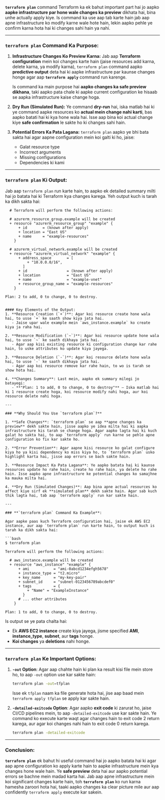 **`terraform plan`** command Terraform ka ek bahut important part hai jo aapko **aapke infrastructure par hone wale changes ka preview** dikhata hai, bina unhe actually apply kiye. Is command ka use aap tab karte hain jab aap apne infrastructure ko modify karne wale hote hain, lekin aapko pehle ye confirm karna hota hai ki changes sahi hain ya nahi.

---

### **`terraform plan` Command Ka Purpose:**
1. **Infrastructure Changes Ko Preview Karna:**
   Jab aap **Terraform configuration** mein koi changes karte hain (jaise resources add karna, delete karna, ya modify karna), `terraform plan` command aapko **predictive output** deta hai ki aapke infrastructure par kaunse changes honge agar aap **`terraform apply`** command run karenge. 

   Is command ka main purpose hai **aapko changes ka safe preview dikhana**, taki aapko pata chale ki aapke current configuration ke hisaab se aapka infrastructure kaise change hoga.

2. **Dry Run (Simulated Run):**
   Ye command **dry-run** hai, iska matlab hai ki ye command aapke resources ko **actual mein change nahi karti**, bas aapko batati hai ki kya hone wala hai. Isse aap bina koi actual change kiye **safe confirmation** le sakte ho ki changes sahi hain.

3. **Potential Errors Ka Pata Lagana:**
   `terraform plan` aapko ye bhi bata sakta hai agar aapne configuration mein koi galti ki ho, jaise:
   - Galat resource type
   - Incorrect arguments
   - Missing configurations
   - Dependencies ki kami

---

### **`terraform plan` Ki Output:**

Jab aap `terraform plan` run karte hain, to aapko ek detailed summary milti hai jo batata hai ki Terraform kya changes karega. Yeh output kuch is tarah ka dikh sakta hai:

```
  # Terraform will perform the following actions:

  # azurerm_resource_group.example will be created
  + resource "azurerm_resource_group" "example" {
      + id       = (known after apply)
      + location = "East US"
      + name     = "example-resources"
    }

  # azurerm_virtual_network.example will be created
  + resource "azurerm_virtual_network" "example" {
      + address_space       = [
          + "10.0.0.0/16",
        ]
      + id                  = (known after apply)
      + location            = "East US"
      + name                = "example-vnet"
      + resource_group_name = "example-resources"
    }

Plan: 2 to add, 0 to change, 0 to destroy.


#### Key Elements of the Output:
1. **Resource Creation (`+`)**: Agar koi resource create hone wala hai, to usse `+` ke saath show kiya jata hai.
   - Jaise upar wale example mein `aws_instance.example` ko create kiya ja raha hai.

2. **Resource Modification (`~`)**: Agar koi resource update hone wala hai, to usse `~` ke saath dikhaya jata hai.
   - Agar aap kisi existing resource ki configuration change kar rahe hain, to uske attributes ko update kiya jayega.

3. **Resource Deletion (`-`)**: Agar koi resource delete hone wala hai, to usse `-` ke saath dikhaya jata hai.
   - Agar aap koi resource remove kar rahe hain, to wo is tarah se show hota hai.

4. **Changes Summary**: Last mein, aapko ek summary milegi jo batayegi:
   - **"Plan: 1 to add, 0 to change, 0 to destroy"** – Iska matlab hai ki 1 resource create hoga, koi resource modify nahi hoga, aur koi resource delete nahi hoga.

---

### **Why Should You Use `terraform plan`?**

1. **Safe Changes**: `terraform plan` se aap **apne changes ka preview** dekh sakte hain, jisse aapko ye idea milta hai ki aapka infrastructure kis tarah se change hoga. Agar aapko lagta hai ki kuch galat ho sakta hai, to aap `terraform apply` run karne se pehle apne configuration ko fix kar sakte ho.

2. **Error Prevention**: Agar aapne kisi resource ko galat configure kiya ho ya kisi dependency ko miss kiya ho, to `terraform plan` usko highlight karta hai, jisse aap errors se bach sakte hain.

3. **Resource Impact Ka Pata Lagana**: Ye aapko batata hai ki kaunse resources update ho rahe hain, create ho rahe hain, ya delete ho rahe hain. Isse aapko apne infrastructure ke potential changes ko samajhne ka mauka milta hai.

4. **Dry Run (Simulated Changes)**: Aap bina apne actual resources ko affect kiye sirf ek **simulated plan** dekh sakte hain. Agar sab kuch thik lagta hai, tab aap `terraform apply` run kar sakte hain.

---

### **`terraform plan` Command Ka Example**:

Agar aapke paas kuch Terraform configuration hai, jaise ek AWS EC2 instance, aur aap `terraform plan` run karte hain, to output kuch is tarah ka dikh sakta hai:

```bash
$ terraform plan

Terraform will perform the following actions:

  # aws_instance.example will be created
  + resource "aws_instance" "example" {
      + ami           = "ami-0abcd1234efgh5678"
      + instance_type = "t2.micro"
      + key_name      = "my-key-pair"
      + subnet_id     = "subnet-0123456789abcdef0"
      + tags          = {
          + "Name" = "ExampleInstance"
        }
      # ... other attributes
    }

Plan: 1 to add, 0 to change, 0 to destroy.
```

Is output se ye pata chalta hai:
- Ek **AWS EC2 instance** create kiya jayega, jisme specified **AMI**, **instance_type**, **subnet**, aur **tags** honge.
- **Koi changes** ya **deletions** nahi honge.

---

### **`terraform plan` Ke Important Options:**

1. **`-out` Option**: Agar aap chahte hain ki plan ka result kisi file mein store ho, to aap `-out` option use kar sakte hain:
   ```bash
   terraform plan -out=tfplan
   ```
   Isse ek `tfplan` naam ka file generate hota hai, jise aap baad mein `terraform apply tfplan` se apply kar sakte hain.

2. **`-detailed-exitcode` Option**: Agar aapko **exit code** ki zarurat ho, jaise CI/CD pipelines mein, to aap `-detailed-exitcode` use kar sakte hain. Ye command ko execute karte waqt agar changes hain to exit code 2 return karega, aur agar koi changes nahi hain to exit code 0 return karega.
   ```bash
   terraform plan -detailed-exitcode
   ```

---

### **Conclusion**:

**`terraform plan`** ek bahut hi useful command hai jo aapko batata hai ki agar aap apne configuration ko apply karte hain to aapke infrastructure mein kya changes hone wale hain. Ye **safe preview** deta hai aur aapko potential errors se bachne mein madad karta hai. Jab aap apne infrastructure mein koi significant changes karte hain, toh **`terraform plan`** ko run karna hamesha zaroori hota hai, taaki aapko changes ka clear picture mile aur aap confidently `terraform apply` execute kar sakein.

